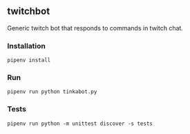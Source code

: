 ## twitchbot

Generic twitch bot that responds to commands in twitch chat. 

### Installation

```
pipenv install
```
### Run

```
pipenv run python tinkabot.py
```
### Tests

```
pipenv run python -m unittest discover -s tests
```
